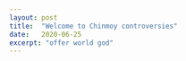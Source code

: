 ```yaml
---
layout: post
title:  "Welcome to Chinmoy controversies"
date:   2020-06-25
excerpt: "offer world god"
---
```

